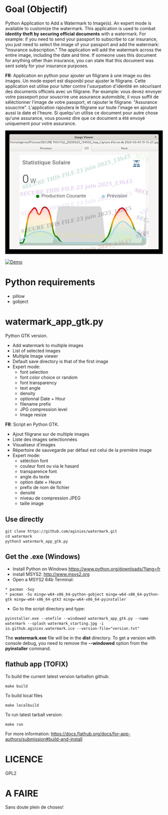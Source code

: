 # Goal (Objectif)

Python Application to Add a Watermark to Image(s). An expert mode is available to customize the watermark.
This application is used to combat **identity theft by securing official documents** with a watermark. For example: if you need to send your passport to subscribe to car insurance, you just need to select the image of your passport and add the watermark: "Insurance subscription." The application will add the watermark across the entire image, including the date and time. If someone uses this document for anything other than insurance, you can state that this document was sent solely for your insurance purposes.

**FR**: Application en python pour ajouter un filigrane à une image ou des images. Un mode expert est disponibl pour ajuster le filigrane.
Cette application est utilise pour lutter contre  l'usurpation d'identité en sécurisant des documents officiels avec un filigrane. Par example: vous devez envoyer votre passeport pour souscrire une assurance automobile, il vous suffit de séléctionner l'image de votre passport, et rajouter le filigrane: "Assurance souscrire". L'application rajoutera le filigrane sur toute l'image en ajoutant aussi la date et l'heure. Si quelqu'un utilise ce document pour autre chose qu'une assurance, vous pouvez dire que ce document a été envoyé uniquement pour votre assurance.

![image](https://github.com/aginies/watermark/blob/08da28cacd0612f564e3e23a19ac0b765343b820/images/example.jpg)

[![Demo](https://img.youtube.com/vi/rNg0RGUvESI/0.jpg)](https://www.youtube.com/watch?v=rNg0RGUvESI)

# Python requirements

* pillow
* gobject

# watermark_app_gtk.py

Python GTK version.
* Add watermark to multiple images
* List of selected images
* Multiple Image viewer
* Default save directory is that of the first image
* Expert mode: 
  * font selection
  * font color choice or random
  * font transparency
  * text angle
  * density
  * optionnal Date + Hour
  * filename prefix
  * JPG compression level
  * Image resize

**FR**:
Script en Python GTK.
* Ajout filigrane sur de multiple images
* Liste des images selectionnées
* Visualiseur d'images
* Répertoire de sauvegarde par défaut est celui de la première image
* Expert mode: 
  * séléction font
  * couleur font ou via le hasard
  * transparence font
  * angle du texte
  * option date + Heure
  * prefix de nom de fichier
  * densité
  * niveau de compression JPEG
  * taille image

## Use directly

```
git clone https://github.com/aginies/watermark.git
cd watermark
python3 watermark_app_gtk.py
```

## Get the .exe (Windows)

* Install Python on Windows https://www.python.org/downloads/?lang=fr
* install MSYS2: http://www.msys2.org
* Open a MSYS2 64b Terminal:
```
* pacman -Suy
* pacman -Su mingw-w64-x86_64-python-gobject mingw-w64-x86_64-python-gtk mingw-w64-x86_64-gtk3 mingw-w64-x86_64-pyinstaller
```

* Go to the script directory and type:
```
pyinstaller.exe --onefile --windowed watermark_app_gtk.py --name watermark --splash watermark_starting.jpg -i io.github.aginies.watermark.ico --version-file="version.txt"
```

The **watermark.exe** file will be in the **dist** directory.
To get a version with console debug, you need to remove the **--windowed** option from the **pyinstaller** command.

## flathub app (TOFIX)

To build the current latest version tarballon github:
```
make build
```

To build local files
```
make localbuild
```

To run latest tarball version:
```
make run
```

For more information: https://docs.flathub.org/docs/for-app-authors/submission#build-and-install

# LICENCE

GPL2

# A FAIRE

Sans doute plein de choses!

